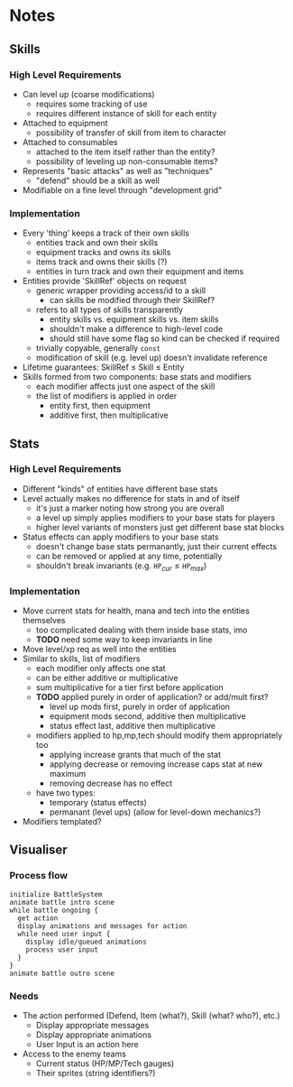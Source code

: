 # Notes

## Skills

### High Level Requirements

- Can level up (coarse modifications)
    - requires some tracking of use
    - requires different instance of skill for each entity
- Attached to equipment
    - possibility of transfer of skill from item to character
- Attached to consumables
    - attached to the item itself rather than the entity?
    - possibility of leveling up non-consumable items?
- Represents "basic attacks" as well as "techniques"
    - "defend" should be a skill as well
- Modifiable on a fine level through "development grid"

### Implementation

- Every 'thing' keeps a track of their own skills
    - entities track and own their skills
    - equipment tracks and owns its skills
    - items track and owns their skills (?)
    - entities in turn track and own their equipment and items
- Entities provide 'SkillRef' objects on request
    - generic wrapper providing access/id to a skill
        - can skills be modified through their SkillRef?
    - refers to all types of skills transparently
        - entity skills vs. equipment skills vs. item skills
        - shouldn't make a difference to high-level code
        - should still have some flag so kind can be checked if required
    - trivially copyable, generally `const`
    - modification of skill (e.g. level up) doesn't invalidate reference
- Lifetime guarantees: SkillRef ≤ Skill ≤ Entity
- Skills formed from two components: base stats and modifiers
    - each modifier affects just one aspect of the skill
    - the list of modifiers is applied in order
        - entity first, then equipment
        - additive first, then multiplicative

## Stats

### High Level Requirements

- Different "kinds" of entities have different base stats
- Level actually makes no difference for stats in and of itself
    - it's just a marker noting how strong you are overall
    - a level up simply applies modifiers to your base stats for players
    - higher level variants of monsters just get different base stat blocks
- Status effects can apply modifiers to your base stats
    - doesn't change base stats permanantly, just their current effects
    - can be removed or applied at any time, potentially
    - shouldn't break invariants (e.g. $\texttt{HP}_{cur}\leq \texttt{HP}_{max}$)

### Implementation

- Move current stats for health, mana and tech into the entities themselves
    - too complicated dealing with them inside base stats, imo
    - **TODO** need some way to keep invariants in line
- Move level/xp req as well into the entities
- Similar to skills, list of modifiers
    - each modifier only affects one stat
    - can be either additive or multiplicative
    - sum multiplicative for a tier first before application
    - **TODO** applied purely in order of application? or add/mult first?
        - level up mods first, purely in order of application
        - equipment mods second, additive then multiplicative
        - status effect last, additive then multiplicative
    - modifiers applied to hp,mp,tech should modify them appropriately too
        - applying increase grants that much of the stat
        - applying decrease or removing increase caps stat at new maximum
        - removing decrease has no effect
    - have two types:
        - temporary (status effects)
        - permanant (level ups) (allow for level-down mechanics?)
- Modifiers templated?

## Visualiser

### Process flow

```
initialize BattleSystem
animate battle intro scene
while battle ongoing {
  get action
  display animations and messages for action
  while need user input {
    display idle/queued animations
    process user input
  }
}
animate battle outro scene
```

### Needs

- The action performed (Defend, Item (what?), Skill (what? who?), etc.)
    - Display appropriate messages
    - Display appropriate animations
    - User Input is an action here
- Access to the enemy teams
    - Current status (HP/MP/Tech gauges)
    - Their sprites (string identifiers?)
